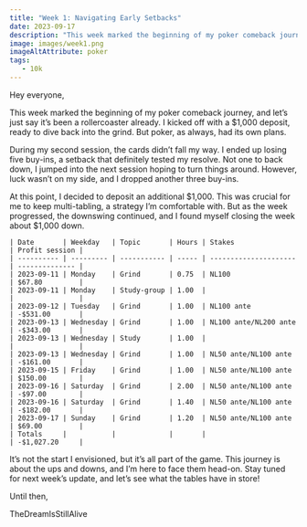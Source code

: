 ```yaml
---
title: "Week 1: Navigating Early Setbacks"
date: 2023-09-17
description: "This week marked the beginning of my poker comeback journey, and let’s just say it’s been a rollercoaster already. I kicked off with a $1,000 deposit, ready to dive back into the grind. But poker, as always, had its own plans."
image: images/week1.png
imageAltAttribute: poker
tags:
   - 10k  
---
```


Hey everyone,

This week marked the beginning of my poker comeback journey, and let’s just say it’s been a rollercoaster already. I kicked off with a $1,000 deposit, ready to dive back into the grind. But poker, as always, had its own plans.

During my second session, the cards didn’t fall my way. I ended up losing five buy-ins, a setback that definitely tested my resolve. Not one to back down, I jumped into the next session hoping to turn things around. However, luck wasn’t on my side, and I dropped another three buy-ins.

At this point, I decided to deposit an additional $1,000. This was crucial for me to keep multi-tabling, a strategy I’m comfortable with. But as the week progressed, the downswing continued, and I found myself closing the week about $1,000 down.

```
| Date       | Weekday   | Topic       | Hours | Stakes                | Profit session |
| ---------- | --------- | ----------- | ----- | --------------------- | -------------- |
| 2023-09-11 | Monday    | Grind       | 0.75  | NL100                 | $67.80         |
| 2023-09-11 | Monday    | Study-group | 1.00  |                       |                |
| 2023-09-12 | Tuesday   | Grind       | 1.00  | NL100 ante            | -$531.00       |
| 2023-09-13 | Wednesday | Grind       | 1.00  | NL100 ante/NL200 ante | -$343.00       |
| 2023-09-13 | Wednesday | Study       | 1.00  |                       |                |
| 2023-09-13 | Wednesday | Grind       | 1.00  | NL50 ante/NL100 ante  | -$161.00       |
| 2023-09-15 | Friday    | Grind       | 1.00  | NL50 ante/NL100 ante  | $150.00        |
| 2023-09-16 | Saturday  | Grind       | 2.00  | NL50 ante/NL100 ante  | -$97.00        |
| 2023-09-16 | Saturday  | Grind       | 1.40  | NL50 ante/NL100 ante  | -$182.00       |
| 2023-09-17 | Sunday    | Grind       | 1.20  | NL50 ante/NL100 ante  | $69.00         |
| Totals     |           |             |       |                       | -$1,027.20     |
```

It’s not the start I envisioned, but it’s all part of the game. This journey is about the ups and downs, and I’m here to face them head-on. Stay tuned for next week’s update, and let’s see what the tables have in store!

Until then,

TheDreamIsStillAlive